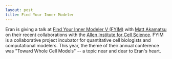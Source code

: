 ```yaml
---
layout: post
title: Find Your Inner Modeler
---
```


Eran is giving a talk at [Find Your Inner Modeler V (FYIM)](http://findingyourinnermodeler.org/projects/5) with [Matt Akamatsu](https://www.biology.washington.edu/people/profile/matthew-akamatsu) on their recent collaborations with the [Allen Institute for Cell Science](https://alleninstitute.org/what-we-do/cell-science/).
FYIM is a collaborative project incubator for quantitative cell biologists and computational modelers.
This year, the theme of their annual conference was "Toward Whole Cell Models" -- a topic near and dear to Eran's heart.
